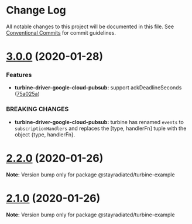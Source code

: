 # Change Log

All notable changes to this project will be documented in this file.
See [Conventional Commits](https://conventionalcommits.org) for commit guidelines.

# [3.0.0](https://github.com/stayradiated/turbine/compare/v2.2.0...v3.0.0) (2020-01-28)


### Features

* **turbine-driver-google-cloud-pubsub:** support ackDeadlineSeconds ([75a025a](https://github.com/stayradiated/turbine/commit/75a025a21f3ea39648e39b503d827b5369a085f9))


### BREAKING CHANGES

* **turbine-driver-google-cloud-pubsub:** turbine has renamed `events` to `subscriptionHandlers`
and replaces the [type, handlerFn] tuple with the object {type, handlerFn}.





# [2.2.0](https://github.com/stayradiated/turbine/compare/v2.1.0...v2.2.0) (2020-01-26)

**Note:** Version bump only for package @stayradiated/turbine-example





# [2.1.0](https://github.com/stayradiated/turbine/compare/v2.0.0...v2.1.0) (2020-01-26)

**Note:** Version bump only for package @stayradiated/turbine-example
